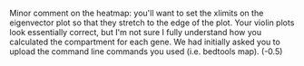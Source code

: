 Minor comment on the heatmap:  you'll want to set the xlimits on the eigenvector plot so that they stretch to the edge of the plot. Your violin plots look essentially correct, but I'm not sure I fully understand how you calculated the compartment for each gene. We had initially asked you to upload the command line commands you used (i.e. bedtools map). (-0.5)
